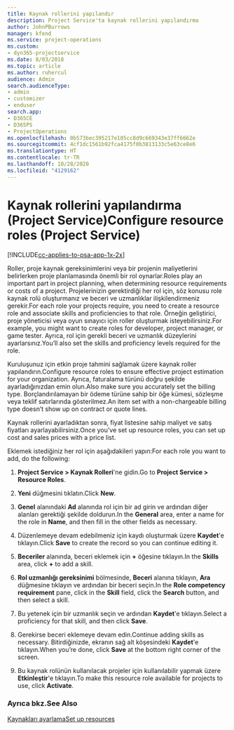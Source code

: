 ```yaml
---
title: Kaynak rollerini yapılandır
description: Project Service'ta kaynak rollerini yapılandırma
author: JohnPBurrows
manager: kfend
ms.service: project-operations
ms.custom:
- dyn365-projectservice
ms.date: 8/03/2018
ms.topic: article
ms.author: ruhercul
audience: Admin
search.audienceType:
- admin
- customizer
- enduser
search.app:
- D365CE
- D365PS
- ProjectOperations
ms.openlocfilehash: 0b573bec395217e105cc8d9c669343e37ff6662e
ms.sourcegitcommit: 4cf1dc1561b92fca4175f0b3813133c5e63ce8e6
ms.translationtype: HT
ms.contentlocale: tr-TR
ms.lasthandoff: 10/28/2020
ms.locfileid: "4129162"
---
```

# <a name="configure-resource-roles-project-service"></a><span data-ttu-id="64f40-103">Kaynak rollerini yapılandırma (Project Service)</span><span class="sxs-lookup"><span data-stu-id="64f40-103">Configure resource roles (Project Service)</span></span>

[!INCLUDE[cc-applies-to-psa-app-1x-2x](../includes/cc-applies-to-psa-app-1x-2x.md)]

<span data-ttu-id="64f40-104">Roller, proje kaynak gereksinimlerini veya bir projenin maliyetlerini belirlerken proje planlamasında önemli bir rol oynarlar.</span><span class="sxs-lookup"><span data-stu-id="64f40-104">Roles play an important part in project planning, when determining resource requirements or costs of a project.</span></span> <span data-ttu-id="64f40-105">Projelerinizin gerektirdiği her rol için, söz konusu role kaynak rolü oluşturmanız ve beceri ve uzmanlıklar ilişkilendirmeniz gerekir.</span><span class="sxs-lookup"><span data-stu-id="64f40-105">For each role your projects require, you need to create a resource role and associate skills and proficiencies to that role.</span></span> <span data-ttu-id="64f40-106">Örneğin geliştirici, proje yöneticisi veya oyun sınayıcı için roller oluşturmak isteyebilirsiniz.</span><span class="sxs-lookup"><span data-stu-id="64f40-106">For example, you might want to create roles for developer, project manager, or game tester.</span></span> <span data-ttu-id="64f40-107">Ayrıca, rol için gerekli beceri ve uzmanlık düzeylerini ayarlarsınız.</span><span class="sxs-lookup"><span data-stu-id="64f40-107">You’ll also set the skills and proficiency levels required for the role.</span></span>  
  
 <span data-ttu-id="64f40-108">Kuruluşunuz için etkin proje tahmini sağlamak üzere kaynak roller yapılandırın.</span><span class="sxs-lookup"><span data-stu-id="64f40-108">Configure resource roles to ensure effective project estimation for your organization.</span></span>  <span data-ttu-id="64f40-109">Ayrıca, faturalama türünü doğru şekilde ayarladığınızdan emin olun.</span><span class="sxs-lookup"><span data-stu-id="64f40-109">Also make sure you accurately set the billing type.</span></span> <span data-ttu-id="64f40-110">Borçlandırılamayan bir ödeme türüne sahip bir öğe kümesi, sözleşme veya teklif satırlarında gösterilmez.</span><span class="sxs-lookup"><span data-stu-id="64f40-110">An item set with a non-chargeable billing type doesn’t show up on contract or quote lines.</span></span>  
  
 <span data-ttu-id="64f40-111">Kaynak rollerini ayarladıktan sonra, fiyat listesine sahip maliyet ve satış fiyatları ayarlayabilirsiniz.</span><span class="sxs-lookup"><span data-stu-id="64f40-111">Once you’ve set up resource roles, you can set up cost and sales prices with a price list.</span></span>  
  
 <span data-ttu-id="64f40-112">Eklemek istediğiniz her rol için aşağıdakileri yapın:</span><span class="sxs-lookup"><span data-stu-id="64f40-112">For each role you want to add, do the following:</span></span>  
  
1.  <span data-ttu-id="64f40-113">**Project Service > Kaynak Rolleri**'ne gidin.</span><span class="sxs-lookup"><span data-stu-id="64f40-113">Go to **Project Service > Resource Roles**.</span></span>  
  
2.  <span data-ttu-id="64f40-114">**Yeni** düğmesini tıklatın.</span><span class="sxs-lookup"><span data-stu-id="64f40-114">Click **New**.</span></span>  
  
3.  <span data-ttu-id="64f40-115">**Genel** alanındaki **Ad** alanında rol için bir ad girin ve ardından diğer alanları gerektiği şekilde doldurun.</span><span class="sxs-lookup"><span data-stu-id="64f40-115">In the **General** area, enter a name for the role in **Name**, and then fill in the other fields as necessary.</span></span>  
  
4.  <span data-ttu-id="64f40-116">Düzenlemeye devam edebilmeniz için kaydı oluşturmak üzere **Kaydet**'e tıklayın.</span><span class="sxs-lookup"><span data-stu-id="64f40-116">Click **Save** to create the record so you can continue editing it.</span></span>  
  
5.  <span data-ttu-id="64f40-117">**Beceriler** alanında, beceri eklemek için **+** öğesine tıklayın.</span><span class="sxs-lookup"><span data-stu-id="64f40-117">In the **Skills** area, click **+** to add a skill.</span></span>  
  
6.  <span data-ttu-id="64f40-118">**Rol uzmanlığı gereksinimi** bölmesinde, **Beceri** alanına tıklayın, **Ara** düğmesine tıklayın ve ardından bir beceri seçin.</span><span class="sxs-lookup"><span data-stu-id="64f40-118">In the **Role competency requirement** pane, click in the **Skill** field, click the **Search** button, and then select a skill.</span></span>  
  
7.  <span data-ttu-id="64f40-119">Bu yetenek için bir uzmanlık seçin ve ardından **Kaydet**'e tıklayın.</span><span class="sxs-lookup"><span data-stu-id="64f40-119">Select a proficiency for that skill, and then click **Save**.</span></span>  
  
8.  <span data-ttu-id="64f40-120">Gerekirse beceri eklemeye devam edin.</span><span class="sxs-lookup"><span data-stu-id="64f40-120">Continue adding skills as necessary.</span></span> <span data-ttu-id="64f40-121">Bitirdiğinizde, ekranın sağ alt köşesindeki **Kaydet**'e tıklayın.</span><span class="sxs-lookup"><span data-stu-id="64f40-121">When you’re done, click **Save** at the bottom right corner of the screen.</span></span>  
  
9. <span data-ttu-id="64f40-122">Bu kaynak rolünün kullanılacak projeler için kullanılabilir yapmak üzere **Etkinleştir**'e tıklayın.</span><span class="sxs-lookup"><span data-stu-id="64f40-122">To make this resource role available for projects to use, click **Activate**.</span></span>  
  
### <a name="see-also"></a><span data-ttu-id="64f40-123">Ayrıca bkz.</span><span class="sxs-lookup"><span data-stu-id="64f40-123">See Also</span></span>  
 [<span data-ttu-id="64f40-124">Kaynakları ayarlama</span><span class="sxs-lookup"><span data-stu-id="64f40-124">Set up resources</span></span>](../psa/set-up-resources.md)
